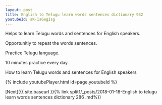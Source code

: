 ```yaml
---
layout: post
title: English to Telugu learn words sentences dictionary 932 
youtubeId: aK-IsGegIsg
---
```

 
 
Helps to learn Telugu words and sentences for English speakers.

Opportunitiy to repeat the words sentences. 

Practice Telugu language. 
 
10 minutes practice every day. 
 
How to learn Telugu words and sentences for English speakers 
 
{% include youtubePlayer.html id=page.youtubeId %}
 
 
[Next]({{ site.baseurl }}{% link  split1/_posts/2018-01-18-English to telugu learn words sentences dictionary 286 .md%})
 
